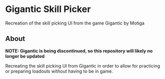 # Gigantic Skill Picker

Recreation of the skill picking UI from the game Gigantic by Motiga

## About

**NOTE: Gigantic is being discontinued, so this repository will likely no longer be updated**

Recreating the skill picking UI from Gigantic in order to allow for practicing or preparing loadouts without having to be in game.
